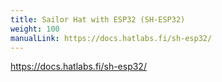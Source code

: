 ```yaml
---
title: Sailor Hat with ESP32 (SH-ESP32)
weight: 100
manualLink: https://docs.hatlabs.fi/sh-esp32/
---
```


https://docs.hatlabs.fi/sh-esp32/
